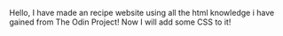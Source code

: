Hello, I have made an recipe website using all the html knowledge i have gained from The Odin Project!
Now I will add some CSS to it!
